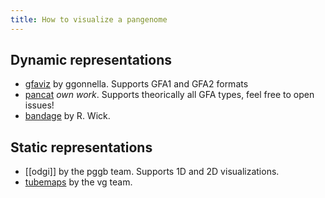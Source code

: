```yaml
---
title: How to visualize a pangenome
---
```

## Dynamic representations

+ [gfaviz](https://github.com/ggonnella/gfaviz) by ggonnella. Supports GFA1 and GFA2 formats
+ [pancat](https://github.com/Tharos-ux/pancat) *own work*. Supports theorically all GFA types, feel free to open issues!
+ [bandage](https://rrwick.github.io/Bandage/) by R. Wick.

## Static representations

+ [[odgi]] by the pggb team. Supports 1D and 2D visualizations. 
+ [tubemaps](https://github.com/vgteam/sequenceTubeMap) by the vg team.